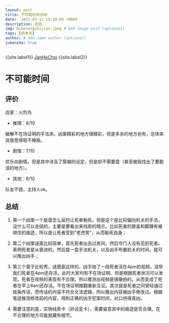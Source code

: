 ```yaml
---
layout: post
title: 不可能时间总结
date:  2021-03-12 19:30:00 +0800
description: 总结
img: bukenengshijian.jpeg # Add image post (optional)
tags: [剧本杀]
author: # Add name author (optional)
jubensha: true
---
```


{{site.label1}} <a href="https://github.com/janhochoi/" target="\_blank">JanHoChoi</a> {{site.label2}}

# 不可能时间

## 评价

店家：火烈鸟

- 推理：8/10

破解不在场证明的手法本。凶案精彩的地方很精彩，但是多余的地方也有，总体来说我觉得瑕不掩瑜。

- 剧情：7/10

欢乐向剧情。但是其中涉及了穿越的设定，但是却不需要盘（甚至被我找出了要勘误的地方）。

- 其他：8/10

队友不错，主持人ok。

## 总结

1. 第一个凶案一个是盘怎么延时让死者勒死。但是这个是比较偏向机关的手法，没什么可以总结的，主要是要看出来线索的暗示。比如死者的膝盖和脚踝有被绑住的痕迹，所以是让死者受到“老虎凳”，从而勒死自身；

2. 第二个凶案谜面比较简单，首先死者出去过房间，然后守门人没有见到死者。表明死者是从窗进的。然后盘一盘手法机关，以及凶手布置机关的时间，就可以推出凶手；

3. 第三个案子比较秀，谜面是这样的，凶手拍了一段死者活在4pm的视频，误导我们死者在4pm还存活，此时大家均有不在场证明。但是根据死者状况可以发现，死者在视频的表现有不合理。所以推测出视频是镜像拍的。从而变成了死者在早上8am还存活。不在场证明推翻重新互证。其次就是死者之间曾经通过纸条传话，而传话的内容不符合文法逻辑，所以推出内容被凶手修改过。根据笔迹推测修改前的内容，得到正确的凶手犯案时间，对口供得真凶。

4. 需要注意的是，实物线索卡（非设定卡），需要留意其中的痕迹是否合理。在不合理的地方可能就藏有细节。